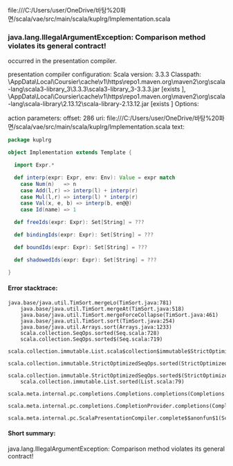 file:///C:/Users/user/OneDrive/바탕%20화면/scala/vae/src/main/scala/kuplrg/Implementation.scala
### java.lang.IllegalArgumentException: Comparison method violates its general contract!

occurred in the presentation compiler.

presentation compiler configuration:
Scala version: 3.3.3
Classpath:
<HOME>\AppData\Local\Coursier\cache\v1\https\repo1.maven.org\maven2\org\scala-lang\scala3-library_3\3.3.3\scala3-library_3-3.3.3.jar [exists ], <HOME>\AppData\Local\Coursier\cache\v1\https\repo1.maven.org\maven2\org\scala-lang\scala-library\2.13.12\scala-library-2.13.12.jar [exists ]
Options:



action parameters:
offset: 286
uri: file:///C:/Users/user/OneDrive/바탕%20화면/scala/vae/src/main/scala/kuplrg/Implementation.scala
text:
```scala
package kuplrg

object Implementation extends Template {

  import Expr.*

  def interp(expr: Expr, env: Env): Value = expr match
    case Num(n)   => n
    case Add(l,r) => interp(l) + interp(r)
    case Mul(l,r) => interp(l) * interp(r)
    case Val(x, e, b) => interp(b, en@@)
    case Id(name) => 1

  def freeIds(expr: Expr): Set[String] = ???

  def bindingIds(expr: Expr): Set[String] = ???

  def boundIds(expr: Expr): Set[String] = ???

  def shadowedIds(expr: Expr): Set[String] = ???

}

```



#### Error stacktrace:

```
java.base/java.util.TimSort.mergeLo(TimSort.java:781)
	java.base/java.util.TimSort.mergeAt(TimSort.java:518)
	java.base/java.util.TimSort.mergeForceCollapse(TimSort.java:461)
	java.base/java.util.TimSort.sort(TimSort.java:254)
	java.base/java.util.Arrays.sort(Arrays.java:1233)
	scala.collection.SeqOps.sorted(Seq.scala:728)
	scala.collection.SeqOps.sorted$(Seq.scala:719)
	scala.collection.immutable.List.scala$collection$immutable$StrictOptimizedSeqOps$$super$sorted(List.scala:79)
	scala.collection.immutable.StrictOptimizedSeqOps.sorted(StrictOptimizedSeqOps.scala:78)
	scala.collection.immutable.StrictOptimizedSeqOps.sorted$(StrictOptimizedSeqOps.scala:78)
	scala.collection.immutable.List.sorted(List.scala:79)
	scala.meta.internal.pc.completions.Completions.completions(Completions.scala:211)
	scala.meta.internal.pc.completions.CompletionProvider.completions(CompletionProvider.scala:89)
	scala.meta.internal.pc.ScalaPresentationCompiler.complete$$anonfun$1(ScalaPresentationCompiler.scala:155)
```
#### Short summary: 

java.lang.IllegalArgumentException: Comparison method violates its general contract!